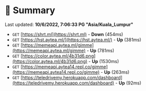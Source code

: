 # 📖 Summary
Last updated: **10/6/2022, 7:06:33 PG "Asia/Kuala_Lumpur"**

- `GET` [https://shrt.ml](https://shrt.ml) - **Down** (454ms)
- `GET` [https://hst.aytea.ml/](https://hst.aytea.ml/) - **Up** (381ms)
- `GET` [https://memeapi.aytea.ml/gimme](https://memeapi.aytea.ml/gimme) - **Up** (781ms)
- `GET` [https://color.aytea.ml/4b31d6.png](https://color.aytea.ml/4b31d6.png) - **Up** (1530ms)
- `GET` [https://memeapi.aytea14.repl.co/gimme](https://memeapi.aytea14.repl.co/gimme) - **Up** (263ms)
- `GET` [https://teledrivemy.herokuapp.com/dashboard](https://teledrivemy.herokuapp.com/dashboard) - **Up** (92ms)

